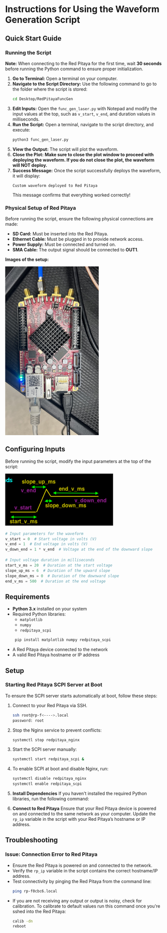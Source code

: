 # Instructions for Using the Waveform Generation Script

## Quick Start Guide

### Running the Script
**Note:** When connecting to the Red Pitaya for the first time, wait **30 seconds** before running the Python command to ensure proper initialization.
1. **Go to Terminal:** Open a terminal on your computer.
2. **Navigate to the Script Directory:** Use the following command to go to the folder where the script is stored:
   ```bash
   cd Desktop/RedPitayaFuncGen
   ```
3. **Edit Inputs:** Open the `func_gen_laser.py` with Notepad and modify the input values at the top, such as `v_start`, `v_end`, and duration values in milliseconds.
4. **Run the Script:** Open a terminal, navigate to the script directory, and execute:
   ```bash
   python3 func_gen_laser.py
   ```
5. **View the Output:** The script will plot the waveform.
6. **Close the Plot:** **Make sure to close the plot window to proceed with deploying the waveform. If you do not close the plot, the waveform will NOT deploy.**
7. **Success Message:** Once the script successfully deploys the waveform, it will display:
   ```
   Custom waveform deployed to Red Pitaya
   ```
   This message confirms that everything worked correctly!

### Physical Setup of Red Pitaya
Before running the script, ensure the following physical connections are made:
- **SD Card:** Must be inserted into the Red Pitaya.
- **Ethernet Cable:** Must be plugged in to provide network access.
- **Power Supply:** Must be connected and turned on.
- **SMA Cable:** The output signal should be connected to **OUT1**.

**Images of the setup:**

<img src="RedPitaya_PhysicalSetup.jpg" alt="Red Pitaya Physical Setup - Front View" width="300">


## Configuring Inputs
Before running the script, modify the input parameters at the top of the script:

![Code Parameters](CodeParameters.png)

```python
# Input parameters for the waveform
v_start = 0  # Start voltage in volts (V)
v_end = 1  # End voltage in volts (V)
v_down_end = 1 * v_end  # Voltage at the end of the downward slope

# Input voltage duration in milliseconds
start_v_ms = 20  # Duration at the start voltage
slope_up_ms = 6  # Duration of the upward slope
slope_down_ms = 0  # Duration of the downward slope
end_v_ms = 500  # Duration at the end voltage
```


## Requirements
- **Python 3.x** installed on your system
- Required Python libraries:
  - `matplotlib`
  - `numpy`
  - `redpitaya_scpi`
  ```bash
   pip install matplotlib numpy redpitaya_scpi
   ```
- A Red Pitaya device connected to the network
- A valid Red Pitaya hostname or IP address

## Setup

### Starting Red Pitaya SCPI Server at Boot
To ensure the SCPI server starts automatically at boot, follow these steps:
1. Connect to your Red Pitaya via SSH.
   ```bash
   ssh root@rp-f<---->.local
   password: root
   ```
3. Stop the Nginx service to prevent conflicts:
   ```bash
   systemctl stop redpitaya_nginx
   ```
4. Start the SCPI server manually:
   ```bash
   systemctl start redpitaya_scpi &
   ```
5. To enable SCPI at boot and disable Nginx, run:
   ```bash
   systemctl disable redpitaya_nginx
   systemctl enable redpitaya_scpi
   ```


1. **Install Dependencies**
   If you haven't installed the required Python libraries, run the following command:


2. **Connect to Red Pitaya**
   Ensure that your Red Pitaya device is powered on and connected to the same network as your computer. Update the `rp_ip` variable in the script with your Red Pitaya’s hostname or IP address.

## Troubleshooting
### Issue: Connection Error to Red Pitaya
- Ensure the Red Pitaya is powered on and connected to the network.
- Verify the `rp_ip` variable in the script contains the correct hostname/IP address.
- Test connectivity by pinging the Red Pitaya from the command line:
  ```bash
  ping rp-f0cbc6.local
  ```
- If you are not receiving any output or output is noisy, check for calibration. To calibrate to default values run this command once you're sshed into the Red Pitaya:
  ```bash
  calib -dn
  reboot
  ```
